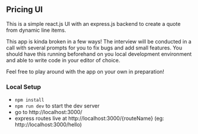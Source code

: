 ## Pricing UI

This is a simple react.js UI with an express.js backend to create a quote from dynamic line items.

This app is kinda broken in a few ways! The interview will be conducted in a call with several prompts 
for you to fix bugs and add small features. You should have this running beforehand on you local development environment
and able to write code in your editor of choice. 

Feel free to play around with the app on your own in preparation! 

### Local Setup
- `npm install`
- `npm run dev` to start the dev server
- go to http://localhost:3000/
- express routes live at http://localhost:3000/{routeName} (eg: http://localhost:3000/hello)
